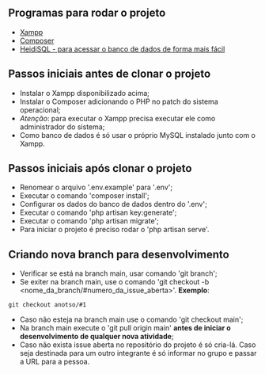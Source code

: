 ## Programas para rodar o projeto

- <a href='https://sourceforge.net/projects/xampp/files/XAMPP%20Windows/8.2.4/xampp-windows-x64-8.2.4-0-VS16-installer.exe'>Xampp</a>
- <a href='https://getcomposer.org/Composer-Setup.exe'>Composer</a>
- <a href='https://www.heidisql.com/installers/HeidiSQL_12.5.0.6677_Setup.exe'>HeidiSQL - para acessar o banco de dados de forma mais fácil</a>

## Passos iniciais antes de clonar o projeto

- Instalar o Xampp disponibilizado acima;
- Instalar o Composer adicionando o PHP no patch do sistema operacional;
- *Atenção*: para executar o Xampp precisa executar ele como administrador do sistema;
- Como banco de dados é só usar o próprio MySQL instalado junto com o Xampp.

## Passos iniciais após clonar o projeto

- Renomear o arquivo '.env.example' para '.env';
- Executar o comando 'composer install';
- Configurar os dados do banco de dados dentro do '.env';
- Executar o comando 'php artisan key:generate';
- Executar o comando 'php artisan migrate';
- Para iniciar o projeto é preciso rodar o 'php artisan serve'.

## Criando nova branch para desenvolvimento

- Verificar se está na branch main, usar comando 'git branch';
- Se exiter na branch main, use o comando 'git checkout -b <nome_da_branch/#numero_da_issue_aberta>'. **Exemplo**:
```
git checkout anotso/#1
```
- Caso não esteja na branch main use o comando 'git checkout main';
- Na branch main execute o 'git pull origin main' **antes de iniciar o desenvolvimento de qualquer nova atividade**;
- Caso não exista issue aberta no repositório do projeto é só cria-lá. Caso seja destinada para um outro integrante é só informar no grupo e passar a URL para a pessoa.
